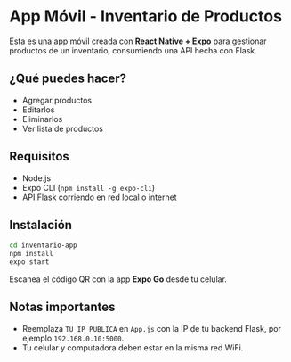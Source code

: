 # App Móvil - Inventario de Productos

Esta es una app móvil creada con **React Native + Expo** para gestionar productos de un inventario, consumiendo una API hecha con Flask.

## ¿Qué puedes hacer?
- Agregar productos
- Editarlos
- Eliminarlos
- Ver lista de productos

## Requisitos
- Node.js
- Expo CLI (`npm install -g expo-cli`)
- API Flask corriendo en red local o internet

## Instalación
```bash
cd inventario-app
npm install
expo start
```

Escanea el código QR con la app **Expo Go** desde tu celular.

## Notas importantes
- Reemplaza `TU_IP_PUBLICA` en `App.js` con la IP de tu backend Flask, por ejemplo `192.168.0.10:5000`.
- Tu celular y computadora deben estar en la misma red WiFi.
